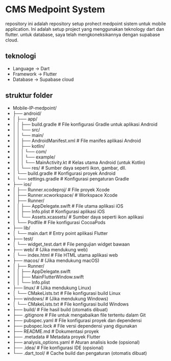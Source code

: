 # CMS Medpoint System
repository ini adalah repository setup prohect medpoint sistem untuk mobile application. Ini adalah setup project yang menggunakan teknology dart dan flutter. untuk database, saya telah mengkoneksikannya dengan supabase cloud.

## teknologi
- Language -> Dart
- Framework -> Flutter
- Database -> Supabase cloud

## struktur folder
- Mobile-IP-medpoint/
- ├── android/
- │   ├── app/
- │   │   ├── build.gradle          # File konfigurasi Gradle untuk aplikasi Android
- │   │   └── src/
- │   │       └── main/
- │   │           ├── AndroidManifest.xml  # File manifes aplikasi Android
- │   │           ├── kotlin/
- │   │           │   └── com/
- │   │           │       └── example/
- │   │           │           └── MainActivity.kt  # Kelas utama Android (untuk Kotlin)
- │   │           └── res/        # Sumber daya seperti ikon, gambar, dll.
- │   └── build.gradle              # Konfigurasi proyek Android
- │   └── settings.gradle           # Konfigurasi pengaturan Gradle
- ├── ios/
- │   ├── Runner.xcodeproj/         # File proyek Xcode
- │   ├── Runner.xcworkspace/       # Workspace Xcode
- │   ├── Runner/
- │   │   ├── AppDelegate.swift     # File utama aplikasi iOS
- │   │   ├── Info.plist            # Konfigurasi aplikasi iOS
- │   │   └── Assets.xcassets/      # Sumber daya seperti ikon aplikasi
- │   └── Podfile                   # File konfigurasi CocoaPods
- ├── lib/
- │   └── main.dart                 # Entry point aplikasi Flutter
- ├── test/
- │   └── widget_test.dart          # File pengujian widget bawaan
- ├── web/                          # (Jika mendukung web)
- │   └── index.html                # File HTML utama aplikasi web
- ├── macos/                        # (Jika mendukung macOS)
- │   ├── Runner/
- │   │   ├── AppDelegate.swift
- │   │   ├── MainFlutterWindow.swift
- │   │   └── Info.plist
- ├── linux/                        # (Jika mendukung Linux)
- │   └── CMakeLists.txt            # File konfigurasi build Linux
- ├── windows/                      # (Jika mendukung Windows)
- │   └── CMakeLists.txt            # File konfigurasi build Windows
- ├── build/                        # File hasil build (otomatis dibuat)
- ├── .gitignore                    # File untuk mengabaikan file tertentu dalam Git
- ├── pubspec.yaml                  # File konfigurasi proyek dan dependensi
- ├── pubspec.lock                  # File versi dependensi yang digunakan
- ├── README.md                     # Dokumentasi proyek
- ├── .metadata                     # Metadata proyek Flutter
- ├── analysis_options.yaml         # Aturan analisis kode (opsional)
- ├── .idea/                        # File konfigurasi IDE (opsional)
- └── .dart_tool/                   # Cache build dan pengaturan (otomatis dibuat)

